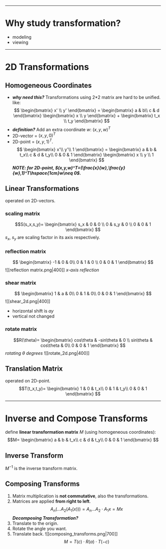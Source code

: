 ----
<!---
\begin{bmatrix}
 &  &  & \\
 &  &  & \\
 &  &  & \\
 &  &  &
\end{bmatrix} 

<p style="text-align: center;">A piece of centered text</p>

<img

style="display: block;
-->
# Why study transformation?
- modeling
- viewing
----
# 2D Transformations
## Homogeneous Coordinates
- ***why need this?***
Transformations using 2\*2 matrix are hard to be unified. like:
$$
\begin{bmatrix}
x' \\
y'
\end{bmatrix} =
\begin{bmatrix}
a & b\\
c & d
\end{bmatrix} 
\begin{bmatrix}
x \\
y
\end{bmatrix} +
\begin{bmatrix}
t_x \\
t_y
\end{bmatrix} 
$$
- ***definition?***
Add an extra coordinate $w$: $(x,y,w)^T$
- 2D-vector = $(x, y, 0)^T$
- 2D-point = $(x,y,1)^T$.
$$
\begin{bmatrix}
x'\\
y'\\
1
\end{bmatrix} =
\begin{bmatrix}
a & b & t_x\\
c & d & t_y\\
0 & 0 & 1
\end{bmatrix}
\begin{bmatrix}
x \\
y \\
1
\end{bmatrix} 
$$
***NOTE: for 2D-point, $(x,y,w)^T=(\frac{x}{w},\frac{y}{w},1)^T\hspace{1cm}w\neq 0$.***
## Linear Transformations
operated on 2D-vectors.
### scaling matrix
$$S(s_x,s_y)=
\begin{bmatrix}
s_x & 0 & 0 \\
0 & s_y & 0 \\
0 & 0 & 1
\end{bmatrix}
$$
$s_x$, $s_y$ are scaling factor in its axis respectively.
### reflection matrix
$$
\begin{bmatrix}
-1 & 0 & 0\\
0 & 1 & 0 \\
0 & 0 & 1
\end{bmatrix} 
$$
![[reflection matrix.png|400]]
*x-axis reflection*
### shear matrix
$$
\begin{bmatrix}
1 & a & 0\\
0 & 1 & 0\\
0 & 0 & 1
\end{bmatrix}
$$
![[shear_2d.png|400]]
- horizontal shift is $ay$
- vertical not changed
### rotate matrix
$$R(\theta)=
\begin{bmatrix}
cos\theta & -sin\theta & 0 \\
sin\theta & cos\theta & 0\\
0 & 0 & 1
\end{bmatrix} 
$$
*rotating $\theta$ degrees*
![[rotate_2d.png|400]]
## Translation Matrix
operated on 2D-point.
$$T(t_x,t_y)=
\begin{bmatrix}
1 & 0 & t_x\\
0 & 1 & t_y\\
0 & 0 & 1
\end{bmatrix} 
$$

----
# Inverse and Compose Transforms

define **linear transformation matrix** $M$ (using homogeneous coordinates):
$$M=
\begin{bmatrix}
a & b & t_x\\
c & d & t_y\\
0 & 0 & 1
\end{bmatrix} 
$$
## Inverse Transform
$M^{-1}$ is the inverse transform matrix.
## Composing Transforms
1. Matrix multiplication is **not commutative**, also the transformations.
2. Matrices are applied **from right to left**.
$$A_n(...A_2(A_1(x)))=A_n...A_2 \cdot A_1x=Mx$$
***Decomposing Transformation?***
1. Translate to the origin.
2. Rotate the angle you want.
3. Translate back.
![[composing_transforms.png|700]]
$$M=T(c)\cdot R(\alpha) \cdot T(-c)$$